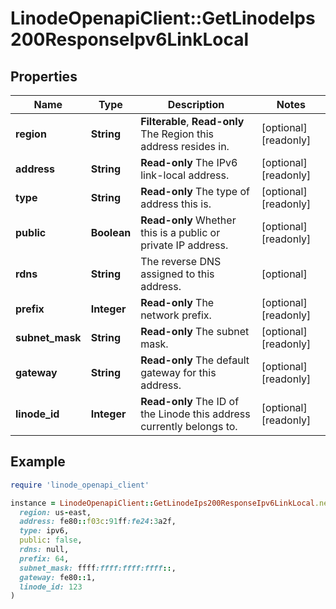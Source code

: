 # LinodeOpenapiClient::GetLinodeIps200ResponseIpv6LinkLocal

## Properties

| Name | Type | Description | Notes |
| ---- | ---- | ----------- | ----- |
| **region** | **String** | __Filterable__, __Read-only__ The Region this address resides in. | [optional][readonly] |
| **address** | **String** | __Read-only__ The IPv6 link-local address. | [optional][readonly] |
| **type** | **String** | __Read-only__ The type of address this is. | [optional][readonly] |
| **public** | **Boolean** | __Read-only__ Whether this is a public or private IP address. | [optional][readonly] |
| **rdns** | **String** | The reverse DNS assigned to this address. | [optional] |
| **prefix** | **Integer** | __Read-only__ The network prefix. | [optional][readonly] |
| **subnet_mask** | **String** | __Read-only__ The subnet mask. | [optional][readonly] |
| **gateway** | **String** | __Read-only__ The default gateway for this address. | [optional][readonly] |
| **linode_id** | **Integer** | __Read-only__ The ID of the Linode this address currently belongs to. | [optional][readonly] |

## Example

```ruby
require 'linode_openapi_client'

instance = LinodeOpenapiClient::GetLinodeIps200ResponseIpv6LinkLocal.new(
  region: us-east,
  address: fe80::f03c:91ff:fe24:3a2f,
  type: ipv6,
  public: false,
  rdns: null,
  prefix: 64,
  subnet_mask: ffff:ffff:ffff:ffff::,
  gateway: fe80::1,
  linode_id: 123
)
```

